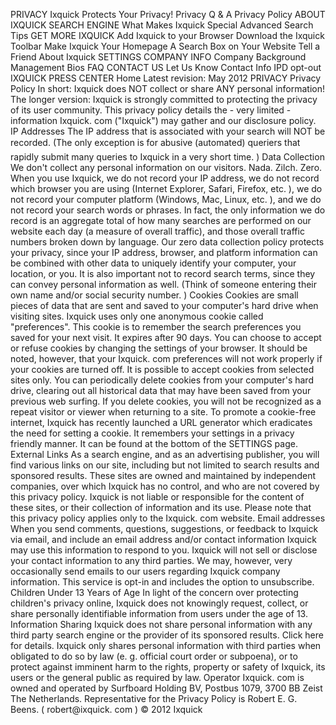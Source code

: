 PRIVACY Ixquick Protects Your Privacy! Privacy Q & A Privacy Policy ABOUT IXQUICK SEARCH ENGINE What Makes Ixquick Special Advanced Search Tips GET MORE IXQUICK Add Ixquick to your Browser Download the Ixquick Toolbar Make Ixquick Your Homepage A Search Box on Your Website Tell a Friend About Ixquick SETTINGS COMPANY INFO Company Background Management Bios FAQ CONTACT US Let Us Know Contact Info IPD opt-out IXQUICK PRESS CENTER Home Latest revision: May 2012 PRIVACY Privacy Policy In short: Ixquick does NOT collect or share ANY personal information! The longer version: Ixquick is strongly committed to protecting the privacy of its user community. This privacy policy details the - very limited - information Ixquick. com ("Ixquick") may gather and our disclosure policy. IP Addresses The IP address that is associated with your search will NOT be recorded. (The only exception is for abusive (automated) queriers that rapidly submit many queries to Ixquick in a very short time. ) Data Collection We don't collect any personal information on our visitors. Nada. Zilch. Zero. When you use Ixquick, we do not record your IP address, we do not record which browser you are using (Internet Explorer, Safari, Firefox, etc. ), we do not record your computer platform (Windows, Mac, Linux, etc. ), and we do not record your search words or phrases. In fact, the only information we do record is an aggregate total of how many searches are performed on our website each day (a measure of overall traffic), and those overall traffic numbers broken down by language. Our zero data collection policy protects your privacy, since your IP address, browser, and platform information can be combined with other data to uniquely identify your computer, your location, or you. It is also important not to record search terms, since they can convey personal information as well. (Think of someone entering their own name and/or social security number. ) Cookies Cookies are small pieces of data that are sent and saved to your computer's hard drive when visiting sites. Ixquick uses only one anonymous cookie called "preferences". This cookie is to remember the search preferences you saved for your next visit. It expires after 90 days. You can choose to accept or refuse cookies by changing the settings of your browser. It should be noted, however, that your Ixquick. com preferences will not work properly if your cookies are turned off. It is possible to accept cookies from selected sites only. You can periodically delete cookies from your computer's hard drive, clearing out all historical data that may have been saved from your previous web surfing. If you delete cookies, you will not be recognized as a repeat visitor or viewer when returning to a site. To promote a cookie-free internet, Ixquick has recently launched a URL generator which eradicates the need for setting a cookie. It remembers your settings in a privacy friendly manner. It can be found at the bottom of the SETTINGS page. External Links As a search engine, and as an advertising publisher, you will find various links on our site, including but not limited to search results and sponsored results. These sites are owned and maintained by independent companies, over which Ixquick has no control, and who are not covered by this privacy policy. Ixquick is not liable or responsible for the content of these sites, or their collection of information and its use. Please note that this privacy policy applies only to the Ixquick. com website. Email addresses When you send comments, questions, suggestions, or feedback to Ixquick via email, and include an email address and/or contact information Ixquick may use this information to respond to you. Ixquick will not sell or disclose your contact information to any third parties. We may, however, very occasionally send emails to our users regarding Ixquick company information. This service is opt-in and includes the option to unsubscribe. Children Under 13 Years of Age In light of the concern over protecting children's privacy online, Ixquick does not knowingly request, collect, or share personally identifiable information from users under the age of 13. Information Sharing Ixquick does not share personal information with any third party search engine or the provider of its sponsored results. Click here for details. Ixquick only shares personal information with third parties when obligated to do so by law (e. g. official court order or subpoena), or to protect against imminent harm to the rights, property or safety of Ixquick, its users or the general public as required by law. Operator Ixquick. com is owned and operated by Surfboard Holding BV, Postbus 1079, 3700 BB Zeist The Netherlands. Representative for the Privacy Policy is Robert E. G. Beens. ( robert@ixquick. com ) © 2012 Ixquick